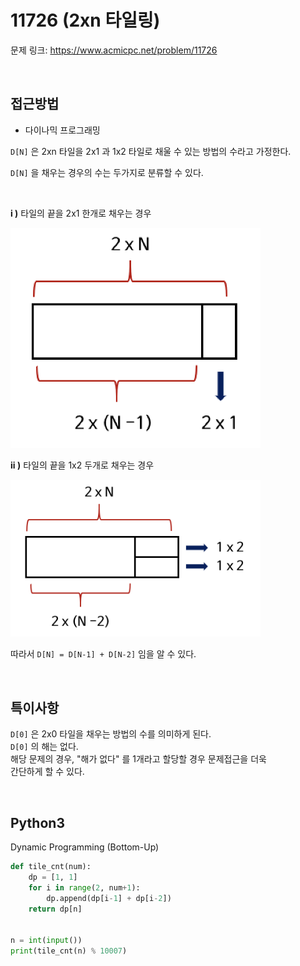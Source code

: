 # 11726 (2xn 타일링)

문제 링크: <https://www.acmicpc.net/problem/11726>

<br>

## 접근방법

- 다이나믹 프로그래밍

`D[N]` 은 2xn 타일을 2x1 과 1x2 타일로 채울 수 있는 방법의 수라고 가정한다.  

`D[N]` 을 채우는 경우의 수는 두가지로 분류할 수 있다.  

<br>

**i )** 타일의 끝을 2x1 한개로 채우는 경우

<img src="https://github.com/DevBruce/Algorithm_Problem_Solving/blob/master/Baekjoon/images/baekjoon-11726-tile01.png" width="400">  

<br>

**ii )** 타일의 끝을 1x2 두개로 채우는 경우

<img src="https://github.com/DevBruce/Algorithm_Problem_Solving/blob/master/Baekjoon/images/baekjoon-11726-tile02.png" width="400">  

<br>

따라서 `D[N] = D[N-1] + D[N-2]` 임을 알 수 있다.  

<br>

## 특이사항

`D[0]` 은 2x0 타일을 채우는 방법의 수를 의미하게 된다.  
`D[0]` 의 해는 없다.  
해당 문제의 경우, "해가 없다" 를 1개라고 할당할 경우 문제접근을 더욱  
간단하게 할 수 있다.  

<br>

## Python3

Dynamic Programming (Bottom-Up)

```python
def tile_cnt(num):
    dp = [1, 1]
    for i in range(2, num+1):
        dp.append(dp[i-1] + dp[i-2])
    return dp[n]


n = int(input())
print(tile_cnt(n) % 10007)
```
